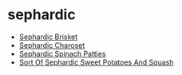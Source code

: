 # sephardic

 * [Sephardic Brisket](../index/s/sephardic-brisket-369450.json)
 * [Sephardic Charoset](../index/s/sephardic-charoset-234300.json)
 * [Sephardic Spinach Patties](../index/s/sephardic-spinach-patties-233358.json)
 * [Sort Of Sephardic Sweet Potatoes And Squash](../index/s/sort-of-sephardic-sweet-potatoes-and-squash-40001.json)
